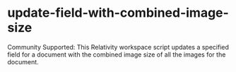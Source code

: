 # update-field-with-combined-image-size
Community Supported: This Relativity workspace script updates a specified field for a document with the combined image size of all the images for the document.
